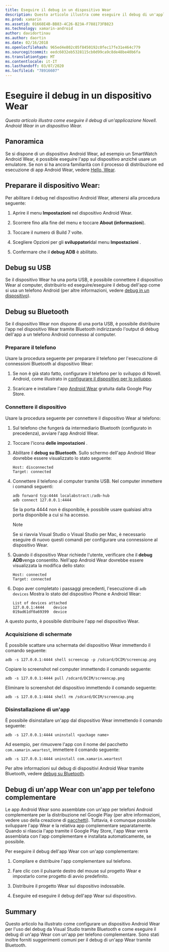 ```yaml
---
title: Eseguire il debug in un dispositivo Wear
description: Questo articolo illustra come eseguire il debug di un'applicazione Novell. Android Wear in un dispositivo Wear.
ms.prod: xamarin
ms.assetid: 01668E4B-BB83-4C26-B23A-F788173FB823
ms.technology: xamarin-android
author: davidortinau
ms.author: daortin
ms.date: 02/16/2018
ms.openlocfilehash: 965ed4e802c05f8450192c0fec17fe31e464c779
ms.sourcegitcommit: eedc6032eb5328115cb0d99ca9c8de48be40b6fa
ms.translationtype: MT
ms.contentlocale: it-IT
ms.lasthandoff: 03/07/2020
ms.locfileid: "78916607"
---
```

# <a name="debug-on-a-wear-device"></a>Eseguire il debug in un dispositivo Wear

_Questo articolo illustra come eseguire il debug di un'applicazione Novell. Android Wear in un dispositivo Wear._

## <a name="overview"></a>Panoramica

Se si dispone di un dispositivo Android Wear, ad esempio un SmartWatch Android Wear, è possibile eseguire l'app sul dispositivo anziché usare un emulatore. Se non si ha ancora familiarità con il processo di distribuzione ed esecuzione di app Android Wear, vedere [Hello, Wear](~/android/wear/get-started/hello-wear.md).

## <a name="prepare-the-wear-device"></a>Preparare il dispositivo Wear:

Per abilitare il debug nel dispositivo Android Wear, attenersi alla procedura seguente:

1. Aprire il menu **Impostazioni** nel dispositivo Android Wear.

2. Scorrere fino alla fine del menu e toccare **About (informazioni**).

3. Toccare il numero di Build 7 volte.

4. Scegliere Opzioni per gli **sviluppatori**dal menu **Impostazioni** .

5. Confermare che il **debug ADB** è abilitato.

## <a name="debugging-over-usb"></a>Debug su USB

Se il dispositivo Wear ha una porta USB, è possibile connettere il dispositivo Wear al computer, distribuirlo ed eseguire/eseguire il debug dell'app come si usa un telefono Android (per altre informazioni, vedere [debug in un dispositivo](~/android/deploy-test/debugging/debug-on-device.md)).

## <a name="debugging-over-bluetooth"></a>Debug su Bluetooth

Se il dispositivo Wear non dispone di una porta USB, è possibile distribuire l'app nel dispositivo Wear tramite Bluetooth indirizzando l'output di debug dell'app a un telefono Android connesso al computer. 

### <a name="prepare-your-phone"></a>Preparare il telefono

Usare la procedura seguente per preparare il telefono per l'esecuzione di connessioni Bluetooth al dispositivo Wear: 

1. Se non è già stato fatto, configurare il telefono per lo sviluppo di Novell. Android, come illustrato in [configurare il dispositivo per lo sviluppo](~/android/get-started/installation/set-up-device-for-development.md).

2. Scaricare e installare l'app [Android Wear](https://play.google.com/store/apps/details?id=com.google.android.wearable.app) gratuita dalla Google Play Store.

### <a name="connect-the-device"></a>Connettere il dispositivo

Usare la procedura seguente per connettere il dispositivo Wear al telefono:

1. Sul telefono che fungerà da intermediario Bluetooth (configurato in precedenza), avviare l'app Android Wear. 

2. Toccare l'icona **delle impostazioni** .

3. Abilitare il **debug su Bluetooth**. Sullo schermo dell'app Android Wear dovrebbe essere visualizzato lo stato seguente:

    ```
    Host: disconnected
    Target: connected
    ```

4. Connettere il telefono al computer tramite USB. Nel computer immettere i comandi seguenti:

    ```shell
    adb forward tcp:4444 localabstract:/adb-hub
    adb connect 127.0.0.1:4444
    ```

    Se la porta 4444 non è disponibile, è possibile usare qualsiasi altra porta disponibile a cui si ha accesso. 

    > [!NOTE]
    > Se si riavvia Visual Studio o Visual Studio per Mac, è necessario eseguire di nuovo questi comandi per configurare una connessione al dispositivo Wear.

5. Quando il dispositivo Wear richiede l'utente, verificare che il **debug ADB**venga consentito. Nell'app Android Wear dovrebbe essere visualizzata la modifica dello stato:

    ```
    Host: connected
    Target: connected
    ```

6. Dopo aver completato i passaggi precedenti, l'esecuzione di `adb devices` Mostra lo stato del dispositivo Phone e Android Wear:

    ```
    List of devices attached
    127.0.0.1:4444    device
    019ad61df0a69399  device
    ```

A questo punto, è possibile distribuire l'app nel dispositivo Wear.

<a name="screenshots" />

### <a name="taking-screenshots"></a>Acquisizione di schermate

È possibile scattare una schermata del dispositivo Wear immettendo il comando seguente: 

```shell
adb -s 127.0.0.1:4444 shell screencap -p /sdcard/DCIM/screencap.png
```

Copiare lo screenshot nel computer immettendo il comando seguente:

```shell
adb -s 127.0.0.1:4444 pull /sdcard/DCIM/screencap.png
```

Eliminare lo screenshot del dispositivo immettendo il comando seguente:

```shell
adb -s 127.0.0.1:4444 shell rm /sdcard/DCIM/screencap.png
```

### <a name="uninstalling-an-app"></a>Disinstallazione di un'app

È possibile disinstallare un'app dal dispositivo Wear immettendo il comando seguente:

```shell
adb -s 127.0.0.1:4444 uninstall <package name>
```

Ad esempio, per rimuovere l'app con il nome del pacchetto `com.xamarin.weartest`, immettere il comando seguente:

```shell
adb -s 127.0.0.1:4444 uninstall com.xamarin.weartest
```

Per altre informazioni sul debug di dispositivi Android Wear tramite Bluetooth, vedere [debug su Bluetooth](https://developer.android.com/training/wearables/apps/bt-debugging.html).

## <a name="debugging-a-wear-app-with-a-companion-phone-app"></a>Debug di un'app Wear con un'app per telefono complementare

Le app Android Wear sono assemblate con un'app per telefoni Android complementare per la distribuzione nel Google Play (per altre informazioni, vedere uso della creazione di [pacchetti](~/android/wear/deploy-test/packaging.md)). Tuttavia, è comunque possibile sviluppare l'app Wear e la relativa app complementare separatamente. Quando si rilascia l'app tramite il Google Play Store, l'app Wear verrà assemblata con l'app complementare e installata automaticamente, se possibile.

Per eseguire il debug dell'app Wear con un'app complementare: 

1. Compilare e distribuire l'app complementare sul telefono.

2. Fare clic con il pulsante destro del mouse sul progetto Wear e impostarlo come progetto di avvio predefinito.

3. Distribuire il progetto Wear sul dispositivo indossabile.

4. Eseguire ed eseguire il debug dell'app Wear sul dispositivo.

## <a name="summary"></a>Summary

Questo articolo ha illustrato come configurare un dispositivo Android Wear per l'uso del debug da Visual Studio tramite Bluetooth e come eseguire il debug di un'app Wear con un'app per telefono complementare. Sono stati inoltre forniti suggerimenti comuni per il debug di un'app Wear tramite Bluetooth.
